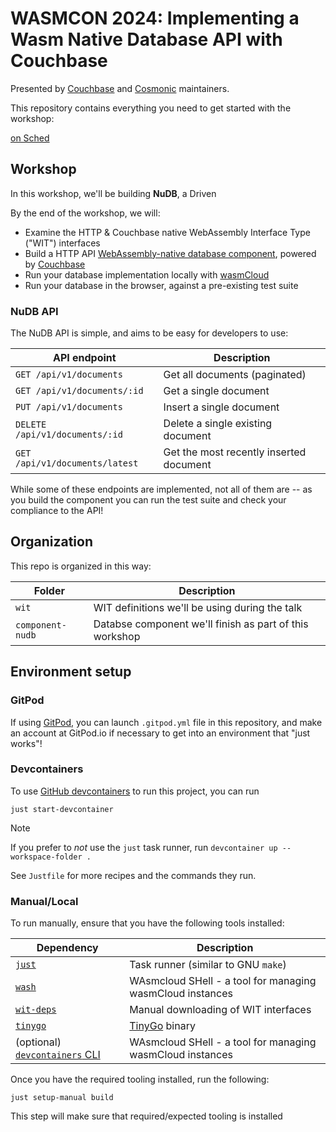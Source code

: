 # WASMCON 2024: Implementing a Wasm Native Database API with Couchbase

Presented by [Couchbase][couchbase] and [Cosmonic][cosmonic] maintainers.

This repository contains everything you need to get started with the workshop:

[on Sched](https://wasmcon24.sched.com/event/ceac3a35d773d3c7498156218db7e22e)

[cosmonic]: https://cosmonic.com/
[couchbase]: https://couchbase.com/

## Workshop

In this workshop, we'll be building **NuDB**, a Driven

By the end of the workshop, we will:

- Examine the HTTP & Couchbase native WebAssembly Interface Type ("WIT") interfaces
- Build a HTTP API [WebAssembly-native database component][wasmcloud-docs-component], powered by [Couchbase][couchbase]
- Run your database implementation locally with [wasmCloud][wasmcloud]
- Run your database in the browser, against a pre-existing test suite

[wasmcloud-docs-component]: https://wasmcloud.com/docs/concepts/components
[wasmCloud]: https://wasmcloud.com

### NuDB API

The NuDB API is simple, and aims to be easy for developers to use:

| API endpoint                   | Description                             |
|--------------------------------|-----------------------------------------|
| `GET /api/v1/documents`        | Get all documents (paginated)           |
| `GET /api/v1/documents/:id`    | Get a single document                   |
| `PUT /api/v1/documents`        | Insert a single document                |
| `DELETE /api/v1/documents/:id` | Delete a single existing document       |
| `GET /api/v1/documents/latest` | Get the most recently inserted document |

While some of these endpoints are implemented, not all of them are -- as you build the component you can run the test suite 
and check your compliance to the API!

## Organization

This repo is organized in this way:

| Folder           | Description                                             |
|------------------|---------------------------------------------------------|
| `wit`            | WIT definitions we'll be using during the talk          |
| `component-nudb` | Databse component we'll finish as part of this workshop |

## Environment setup

### GitPod

If using [GitPod][gitpod], you can launch `.gitpod.yml` file in this repository, and make an account at GitPod.io if necessary to get into an environment that "just works"!

[gitpod]: https://gitpod.io

### Devcontainers

To use [GitHub devcontainers][devcontainers] to run this project, you can run

```console
just start-devcontainer
```

> [!NOTE]
> If you prefer to *not* use the `just` task runner, run `devcontainer up --workspace-folder .`
>
> See `Justfile` for more recipes and the commands they run.

### Manual/Local

To run manually, ensure that you have the following tools installed:

| Dependency                                      | Description                                               |
|-------------------------------------------------|-----------------------------------------------------------|
| [`just`][just]                                  | Task runner (similar to GNU `make`)                       |
| [`wash`][wash]                                  | WAsmcloud SHell - a tool for managing wasmCloud instances |
| [`wit-deps`][wit-deps]                          | Manual downloading of WIT interfaces                      |
| [`tinygo`][tinygo]                              | [TinyGo][tinygo] binary                                   |
| (optional) [`devcontainers` CLI][devcontainers] | WAsmcloud SHell - a tool for managing wasmCloud instances |

[just]: https://github.com/casey/just
[wash]: https://wasmcloud.com/docs/installation
[devcontainers]: https://github.com/devcontainers/cli
[tinygo]: https://tinygo.org/
[wit-deps]: https://github.com/bytecodealliance/wit-deps

Once you have the required tooling installed, run the following:

```console
just setup-manual build
```

This step will make sure that required/expected tooling is installed
